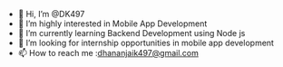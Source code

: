 - 👋 Hi, I’m @DK497
- 👀 I’m highly interested in Mobile App Development
- 🌱 I’m currently learning Backend Development using Node js
- 💞️ I’m looking for internship opportunities in mobile app development
- 📫 How to reach me :dhananjaik497@gmail.com

<!---
DK497/DK497 is a ✨ special ✨ repository because its `README.md` (this file) appears on your GitHub profile.
You can click the Preview link to take a look at your changes.
--->
